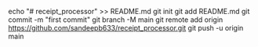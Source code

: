 echo "# receipt_processor" >> README.md
git init
git add README.md
git commit -m "first commit"
git branch -M main
git remote add origin https://github.com/sandeepb633/receipt_processor.git
git push -u origin main
